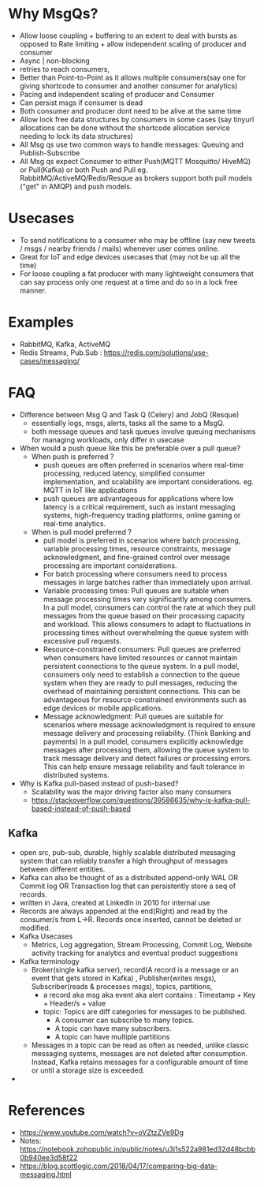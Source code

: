 # Why MsgQs?

- Allow loose coupling + buffering to an extent to deal with bursts as opposed to Rate limiting + allow independent scaling of producer and consumer
- Async | non-blocking
- retries to reach consumers,
- Better than Point-to-Point as it allows multiple consumers(say one for giving shortcode to consumer and another consumer for analytics)
- Pacing and independent scaling of producer and Consumer
- Can persist msgs if consumer is dead
- Both consumer and producer dont need to be alive at the same time
- Allow lock free data structures by consumers in some cases (say tinyurl allocations can be done without the shortcode allocation service needing to lock its data structures)
- All Msg qs use two common ways to handle messages: Queuing and Publish-Subscribe
- All Msg qs expect Consumer to either Push(MQTT Mosquitto/ HiveMQ) or Pull(Kafka) or both Push and Pull eg. RabbitMQ/ActiveMQ/Redis/Resque as brokers support both pull models ("get" in AMQP) and push models.
  

# Usecases
- To send notifications to a consumer who may be offline (say new tweets / msgs / nearby friends / mails) whenever user comes online.
- Great for IoT and edge devices usecases that (may not be up all the time)
- For loose coupling a fat producer with many lightweight consumers that can say process only one request at a time and do so in a lock free manner.

# Examples
- RabbitMQ, Kafka, ActiveMQ
- Redis Streams, Pub.Sub : https://redis.com/solutions/use-cases/messaging/

# FAQ
- Difference between Msg Q and Task Q (Celery) and JobQ (Resque)
  - essentially logs, msgs, alerts, tasks all the same to a MsgQ.
  - both message queues and task queues involve queuing mechanisms for managing workloads, only differ in usecase  
- When would a push queue like this be preferable over a pull queue?
  - When push is preferred ?   
    -  push queues are often preferred in scenarios where real-time processing, reduced latency, simplified consumer implementation, and scalability are important considerations. eg. MQTT in IoT like applications
    -  push queues are advantageous for applications where low latency is a critical requirement, such as instant messaging systems, high-frequency trading platforms, online gaming or real-time analytics.
  - When is pull model preferred ?
    -  pull model is preferred in scenarios where batch processing, variable processing times, resource constraints, message acknowledgment, and fine-grained control over message processing are important considerations.  
    - For batch processing where consumers need to process messages in large batches rather than immediately upon arrival.
    - Variable processing times: Pull queues are suitable when message processing times vary significantly among consumers. In a pull model, consumers can control the rate at which they pull messages from the queue based on their processing capacity and workload. This allows consumers to adapt to fluctuations in processing times without overwhelming the queue system with excessive pull requests.
    - Resource-constrained consumers: Pull queues are preferred when consumers have limited resources or cannot maintain persistent connections to the queue system. In a pull model, consumers only need to establish a connection to the queue system when they are ready to pull messages, reducing the overhead of maintaining persistent connections. This can be advantageous for resource-constrained environments such as edge devices or mobile applications.
    - Message acknowledgment: Pull queues are suitable for scenarios where message acknowledgment is required to ensure message delivery and processing reliability. (Think Banking and payments) In a pull model, consumers explicitly acknowledge messages after processing them, allowing the queue system to track message delivery and detect failures or processing errors. This can help ensure message reliability and fault tolerance in distributed systems.
- Why is Kafka pull-based instead of push-based?
  - Scalability was the major driving factor also many consumers
  - https://stackoverflow.com/questions/39586635/why-is-kafka-pull-based-instead-of-push-based
   
  
## Kafka
- open src, pub-sub, durable, highly scalable distributed messaging system that can reliably transfer a high throughput of messages between different entities.
- Kafka can also be thought of as a distributed append-only WAL OR Commit log OR Transaction log that can persistently store a seq of records.
- written in Java, created at LinkedIn in 2010 for internal use
- Records are always appended at the end(Right) and read by the consumer/s from L->R. Records once inserted, cannot be deleted or modified.
- Kafka Usecases
  - Metrics, Log aggregation, Stream Processing, Commit Log, Website activity tracking for analytics and eventual product suggestions
- Kafka terminology
  - Broker(single kafka server), record(A record is a message or an event that gets stored in Kafka) , Publisher(writes msgs), Subscriber(reads & processes msgs), topics, partitions,
    - a record aka msg aka event aka alert contains : Timestamp + Key + Header/s + value
    - topic: Topics are diff categories for messages to be published.
      - A consumer can subscribe to many topics.
      - A topic can have many subscribers.
      - A topic can have multiple partitions
  - Messages in a topic can be read as often as needed, unlike classic messaging systems, messages are not deleted after consumption. Instead, Kafka retains messages for a configurable amount of time or until a storage size is exceeded.
-   
  
# References
- https://www.youtube.com/watch?v=oVZtzZVe9Dg
- Notes: https://notebook.zohopublic.in/public/notes/u3i1s522a981ed32d48bcbb0b940ee3d58f22
- https://blog.scottlogic.com/2018/04/17/comparing-big-data-messaging.html
